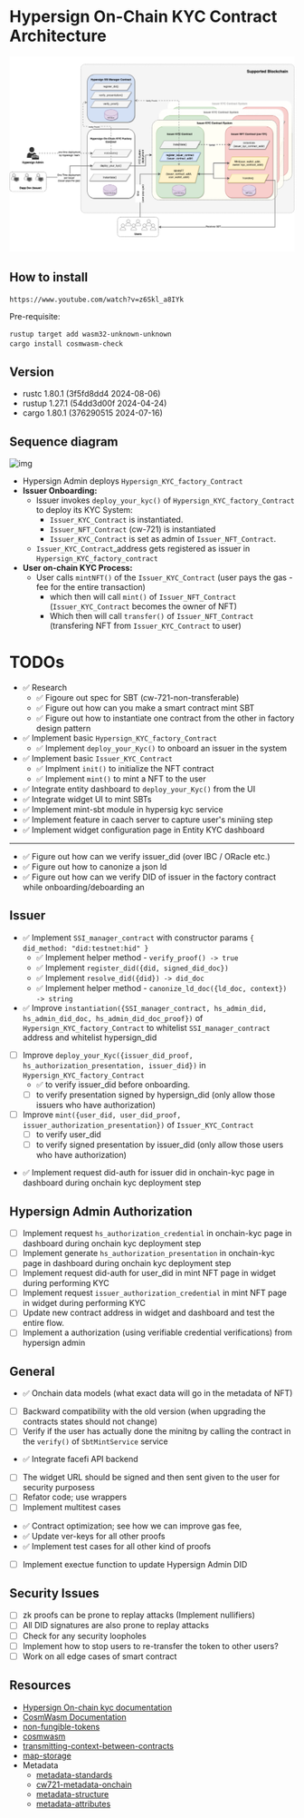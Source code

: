 # Hypersign On-Chain KYC Contract Architecture

![img](./docs/hypersign-kyc-cosm-wasm-contracts-Page-3.drawio.png)



## How to install 

```
https://www.youtube.com/watch?v=z6Skl_a8IYk
```

Pre-requisite: 

```bash
rustup target add wasm32-unknown-unknown
cargo install cosmwasm-check
```

## Version 

- rustc 1.80.1 (3f5fd8dd4 2024-08-06)
- rustup 1.27.1 (54dd3d00f 2024-04-24)
- cargo 1.80.1 (376290515 2024-07-16)

## Sequence diagram 

![img](./docs/hypersign-multi-tenant-ssi-infra.png)

- Hypersign Admin deploys `Hypersign_KYC_factory_Contract`
- **Issuer Onboarding:**
    - Issuer invokes `deploy_your_kyc()` of `Hypersign_KYC_factory_Contract` to deploy its KYC System:
        - `Issuer_KYC_Contract` is instantiated.
        - `Issuer_NFT_Contract` (cw-721) is instantiated 
        - `Issuer_KYC_Contract` is set as admin of `Issuer_NFT_Contract`.
    - `Issuer_KYC_Contract`_address  gets registered as issuer in `Hypersign_KYC_factory_contract`
- **User on-chain KYC Process:**
    - User calls `mintNFT()` of the `Issuer_KYC_Contract` (user pays the gas - fee for the entire transaction)
        - which then will call `mint()` of `Issuer_NFT_Contract` (`Issuer_KYC_Contract` becomes the owner of NFT)
        - Which then will call `transfer()` of `Issuer_NFT_Contract` (transfering NFT from `Issuer_KYC_Contract` to user)


# TODOs

- :white_check_mark: Research
    - :white_check_mark: Figoure out spec for SBT (cw-721-non-transferable)
    - :white_check_mark: Figure out how can you make a smart contract mint SBT
    - :white_check_mark: Figure out how to instantiate one contract from the other in factory design pattern
- :white_check_mark: Implement  basic `Hypersign_KYC_factory_Contract`
    - :white_check_mark: Implement  `deploy_your_Kyc()` to onboard an issuer in the system 
- :white_check_mark: Implement basic `Issuer_KYC_Contract`
    - :white_check_mark: Implment `init()` to initialize the NFT contract
    - :white_check_mark: Implement `mint()` to mint a NFT to the user
- :white_check_mark: Integrate entity dashboard to `deploy_your_Kyc()` from the UI
- :white_check_mark: Integrate widget UI to mint SBTs
- :white_check_mark: Implement mint-sbt module in hypersig kyc service 
- :white_check_mark: Implement feature in caach server to capture user's miniing step
- :white_check_mark: Implement widget configuration page in Entity KYC dashboard
----------------------------------------------------------------
- :white_check_mark: Figure out how can we verify issuer_did (over IBC / ORacle etc.)
- :white_check_mark: Figure out how to canonize a json ld
- :white_check_mark: Figure out how can we verify DID of issuer in the factory contract while onboarding/deboarding an 

Issuer
----------------------------------------------------------------
- :white_check_mark: Implement `SSI_manager_contract` with constructor params `{ did_method: "did:testnet:hid" }`
    - :white_check_mark: Implement helper method - `verify_proof() -> true`
    - :white_check_mark: Implement `register_did({did, signed_did_doc})`
    - :white_check_mark: Implement `resolve_did({did}) -> did_doc`
    - :white_check_mark: Implement helper method - `canonize_ld_doc({ld_doc, context}) -> string`
- :white_check_mark: Improve `instantiation({SSI_manager_contract, hs_admin_did, hs_admin_did_doc, hs_admin_did_doc_proof})` of `Hypersign_KYC_factory_Contract` to whitelist `SSI_manager_contract` address and whitelist hypersign_did
- [ ] Improve `deploy_your_Kyc({issuer_did_proof, hs_authorization_presentation, issuer_did})` in `Hypersign_KYC_factory_Contract` 
    - :white_check_mark: to verify issuer_did before onboarding.
    - [ ] to verify presentation signed by hypersign_did (only allow those issuers who have authorization)
- [ ] Improve `mint({user_did, user_did_proof, issuer_authorization_presentation})` of `Issuer_KYC_Contract` 
    - [ ] to verify user_did
    - [ ] to verify signed presentation by issuer_did (only allow those users who have authorization)
- :white_check_mark: Implement request did-auth for issuer did in onchain-kyc page in dashboard during onchain kyc deployment step

Hypersign Admin Authorization
------ 

- [ ] Implement request `hs_authorization_credential` in onchain-kyc page in dashboard during onchain kyc deployment step
- [ ] Implement generate `hs_authorization_presentation` in onchain-kyc page in dashboard during onchain kyc deployment step
- [ ] Implement request did-auth for user_did in mint NFT page in widget during performing KYC
- [ ] Implement request `issuer_authorization_credential` in mint NFT page in widget during performing KYC
- [ ] Update new contract address in widget and dashboard and test the entire flow.
- [ ] Implement a authorization (using verifiable credential verifications) from hypersign admin 

General
-------
- :white_check_mark: Onchain data models (what exact data will go in the metadata of NFT)
- [ ] Backward compatibility with the old version (when upgrading the contracts states should not change)
- [ ] Verify if the user has actually done the minitng by calling the contract in the `verify()` of `SbtMintService` service
- :white_check_mark: Integrate facefi API backend
- [ ] The widget URL should be signed and then sent given to the user for security purposess
- [ ] Refator code; use wrappers
- [ ] Implement multitest cases 
- :white_check_mark: Contract optimization; see how we can improve gas fee, 
- :white_check_mark: Update ver-keys for all other proofs
- :white_check_mark: Implement test cases for all other kind of proofs
- [ ] Implement exectue function to update Hypersign Admin DID

Security Issues
-------

- [ ] zk proofs can be prone to replay attacks (Implement nullifiers)
- [ ] All DID signatures are also prone to replay attacks
- [ ] Check for any security loopholes
- [ ] Implement how to stop users to re-transfer the token to other users? 
- [ ] Work on all edge cases of smart contract

## Resources

- [Hypersign On-chain kyc documentation](https://docs.google.com/document/d/1Gso6w9mbkRlv6bvyQDnrhqZhmoD9WOhleY3p2LVIJOQ/edit#heading=h.1krz9xs6n001)
- [CosmWasm Documentation](https://docs.cosmwasm.com/docs/smart-contracts/state/cw-plus)
- [non-fungible-tokens](https://docs.aura.network/developer/tutorials/non-fungible-tokens/instantiate)
- [cosmwasm](https://book.cosmwasm.com)
- [transmitting-context-between-contracts](https://docs.burnt.com/xion/develop/cosmwasm-resources/contract-semantics/message/submessages#transmitting-context-between-contracts)
- [map-storage](https://book.cosmwasm.com/cross-contract/map-storage.html)
- Metadata
    - [metadata-standards](https://docs.opensea.io/docs/metadata-standards)
    - [cw721-metadata-onchain](https://github.com/public-awesome/cw-nfts/tree/v0.9.3/contracts/cw721-metadata-onchain)
    - [metadata-structure](https://docs.opensea.io/docs/metadata-standards#metadata-structure)
    - [metadata-attributes](https://docs.opensea.io/docs/metadata-standards#attributes)

